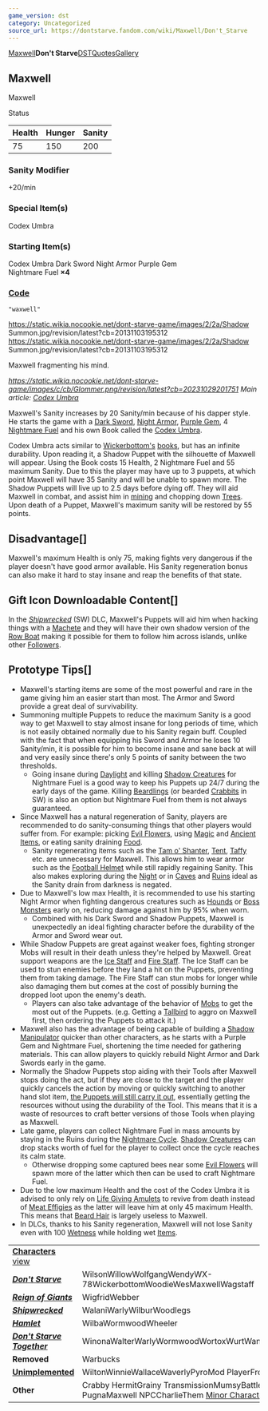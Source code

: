 ```yaml
---
game_version: dst
category: Uncategorized
source_url: https://dontstarve.fandom.com/wiki/Maxwell/Don't_Starve
---
```


[Maxwell](/wiki/Maxwell "Maxwell")**Don't Starve**[DST](/wiki/Maxwell/Don%27t_Starve_Together "Maxwell/Don't Starve Together")[Quotes](/wiki/Maxwell/Quotes "Maxwell/Quotes")[Gallery](/wiki/Maxwell/Gallery "Maxwell/Gallery")

## Maxwell

Maxwell

Status

| Health | Hunger | Sanity |
| --- | --- | --- |
| 75 | 150 | 200 |

### Sanity Modifier

+20/min

### Special Item(s)

Codex Umbra

### Starting Item(s)

Codex Umbra Dark Sword Night Armor Purple Gem  
Nightmare Fuel **×4**

### [Code](/wiki/Console "Console")

`"waxwell"`

 https://static.wikia.nocookie.net/dont-starve-game/images/2/2a/Shadow Summon.jpg/revision/latest?cb=20131103195312 https://static.wikia.nocookie.net/dont-starve-game/images/2/2a/Shadow Summon.jpg/revision/latest?cb=20131103195312 

Maxwell fragmenting his mind.

 

*https://static.wikia.nocookie.net/dont-starve-game/images/c/cb/Glommer.png/revision/latest?cb=20231029201751 Main article: [Codex Umbra](/wiki/Codex_Umbra "Codex Umbra")*

Maxwell's Sanity increases by 20 Sanity/min because of his dapper style. He starts the game with a [Dark Sword](/wiki/Dark_Sword "Dark Sword"), [Night Armor](/wiki/Night_Armor "Night Armor"), [Purple Gem](/wiki/Purple_Gem "Purple Gem"), 4 [Nightmare Fuel](/wiki/Nightmare_Fuel "Nightmare Fuel") and his own Book called the [Codex Umbra](/wiki/Codex_Umbra "Codex Umbra").

Codex Umbra acts similar to [Wickerbottom's](/wiki/Wickerbottom "Wickerbottom") [books](/wiki/Books "Books"), but has an infinite durability. Upon reading it, a Shadow Puppet with the silhouette of Maxwell will appear. Using the Book costs 15 Health, 2 Nightmare Fuel and 55 maximum Sanity. Due to this the player may have up to 3 puppets, at which point Maxwell will have 35 Sanity and will be unable to spawn more. The Shadow Puppets will live up to 2.5 days before dying off. They will aid Maxwell in combat, and assist him in [mining](/wiki/Category:Mineable_Objects "Category:Mineable Objects") and chopping down [Trees](/wiki/Category:Trees "Category:Trees"). Upon death of a Puppet, Maxwell's maximum sanity will be restored by 55 points.

## Disadvantage[]

Maxwell's maximum Health is only 75, making fights very dangerous if the player doesn't have good armor available. His Sanity regeneration bonus can also make it hard to stay insane and reap the benefits of that state.

## Gift Icon Downloadable Content[]

In the *[Shipwrecked](/wiki/Shipwrecked "Shipwrecked")* (SW) DLC, Maxwell's Puppets will aid him when hacking things with a [Machete](/wiki/Machete "Machete") and they will have their own shadow version of the [Row Boat](/wiki/Row_Boat "Row Boat") making it possible for them to follow him across islands, unlike other [Followers](/wiki/Followers "Followers").

## Prototype Tips[]

* Maxwell's starting items are some of the most powerful and rare in the game giving him an easier start than most. The Armor and Sword provide a great deal of survivability.
* Summoning multiple Puppets to reduce the maximum Sanity is a good way to get Maxwell to stay almost insane for long periods of time, which is not easily obtained normally due to his Sanity regain buff. Coupled with the fact that when equipping his Sword and Armor he loses 10 Sanity/min, it is possible for him to become insane and sane back at will and very easily since there's only 5 points of sanity between the two thresholds.
  + Going insane during [Daylight](/wiki/Day "Day") and killing [Shadow Creatures](/wiki/Shadow_Creatures "Shadow Creatures") for Nightmare Fuel is a good way to keep his Puppets up 24/7 during the early days of the game. Killing [Beardlings](/wiki/Beardlings "Beardlings") (or bearded [Crabbits](/wiki/Crabbit "Crabbit") in SW) is also an option but Nightmare Fuel from them is not always guaranteed.
* Since Maxwell has a natural regeneration of Sanity, players are recommended to do sanity-consuming things that other players would suffer from. For example: picking [Evil Flowers](/wiki/Flower#Evil_Flower "Flower"), using [Magic](/wiki/Magic "Magic") and [Ancient](/wiki/Ancient "Ancient") [Items](/wiki/Items "Items"), or eating sanity draining [Food](/wiki/Food "Food").
  + Sanity regenerating items such as the [Tam o' Shanter](/wiki/Tam_o%27_Shanter "Tam o' Shanter"), [Tent](/wiki/Tent "Tent"), [Taffy](/wiki/Taffy "Taffy") etc. are unnecessary for Maxwell. This allows him to wear armor such as the [Football Helmet](/wiki/Football_Helmet "Football Helmet") while still rapidly regaining Sanity. This also makes exploring during the [Night](/wiki/Day-Night_Cycle "Day-Night Cycle") or in [Caves](/wiki/Caves "Caves") and [Ruins](/wiki/Ruins "Ruins") ideal as the Sanity drain from darkness is negated.
* Due to Maxwell's low max Health, it is recommended to use his starting Night Armor when fighting dangerous creatures such as [Hounds](/wiki/Hounds "Hounds") or [Boss Monsters](/wiki/Boss_Monsters "Boss Monsters") early on, reducing damage against him by 95% when worn.
  + Combined with his Dark Sword and Shadow Puppets, Maxwell is unexpectedly an ideal fighting character before the durability of the Armor and Sword wear out.
* While Shadow Puppets are great against weaker foes, fighting stronger Mobs will result in their death unless they're helped by Maxwell. Great support weapons are the [Ice Staff](/wiki/Ice_Staff "Ice Staff") and [Fire Staff](/wiki/Fire_Staff "Fire Staff"). The Ice Staff can be used to stun enemies before they land a hit on the Puppets, preventing them from taking damage. The Fire Staff can stun mobs for longer while also damaging them but comes at the cost of possibly burning the dropped loot upon the enemy's death.
  + Players can also take advantage of the behavior of [Mobs](/wiki/Mobs "Mobs") to get the most out of the Puppets. (e.g. Getting a [Tallbird](/wiki/Tallbird "Tallbird") to aggro on Maxwell first, then ordering the Puppets to attack it.)
* Maxwell also has the advantage of being capable of building a [Shadow Manipulator](/wiki/Shadow_Manipulator "Shadow Manipulator") quicker than other characters, as he starts with a Purple Gem and Nightmare Fuel, shortening the time needed for gathering materials. This can allow players to quickly rebuild Night Armor and Dark Swords early in the game.
* Normally the Shadow Puppets stop aiding with their Tools after Maxwell stops doing the act, but if they are close to the target and the player quickly cancels the action by moving or quickly switching to another hand slot item, [the Puppets will still carry it out](https://cdn.streamable.com/video/mp4/rnly.mp4), essentially getting the resources without using the durability of the Tool. This means that it is a waste of resources to craft better versions of those Tools when playing as Maxwell.
* Late game, players can collect Nightmare Fuel in mass amounts by staying in the Ruins during the [Nightmare Cycle](/wiki/Nightmare_Cycle "Nightmare Cycle"). [Shadow Creatures](/wiki/Shadow_Creatures "Shadow Creatures") can drop stacks worth of fuel for the player to collect once the cycle reaches its calm state.
  + Otherwise dropping some captured bees near some [Evil Flowers](/wiki/Evil_Flowers "Evil Flowers") will spawn more of the latter which then can be used to craft Nightmare Fuel.
* Due to the low maximum Health and the cost of the Codex Umbra it is advised to only rely on [Life Giving Amulets](/wiki/Life_Giving_Amulet "Life Giving Amulet") to revive from death instead of [Meat Effigies](/wiki/Meat_Effigies "Meat Effigies") as the latter will leave him at only 45 maximum Health. This means that [Beard Hair](/wiki/Beard_Hair "Beard Hair") is largely useless to Maxwell.
* In DLCs, thanks to his Sanity regeneration, Maxwell will not lose Sanity even with 100 [Wetness](/wiki/Wetness "Wetness") while holding wet [Items](/wiki/Items "Items").

|  |  |
| --- | --- |
| **[Characters](/wiki/Characters "Characters")** [view](/wiki/Template:Characters "Template:Characters") | |
| ***[Don't Starve](/wiki/Don%27t_Starve "Don't Starve")*** | WilsonWillowWolfgangWendyWX-78WickerbottomWoodieWesMaxwellWagstaff |
| ***[Reign of Giants](/wiki/Reign_of_Giants "Reign of Giants")*** | WigfridWebber |
| ***[Shipwrecked](/wiki/Shipwrecked "Shipwrecked")*** | WalaniWarlyWilburWoodlegs |
| ***[Hamlet](/wiki/Hamlet "Hamlet")*** | WilbaWormwoodWheeler |
| ***[Don't Starve Together](/wiki/Don%27t_Starve_Together "Don't Starve Together")*** | WinonaWalterWarlyWormwoodWortoxWurtWandaWonkey |
| **Removed** | Warbucks |
| **[Unimplemented](/wiki/Unimplemented_Characters "Unimplemented Characters")** | WiltonWinnieWallaceWaverlyPyroMod PlayerFrog Webber |
| **Other** | Crabby HermitGrainy TransmissionMumsyBattlemaster PugnaMaxwell NPCCharlieThem [Minor Characters](/wiki/Minor_Characters "Minor Characters") |